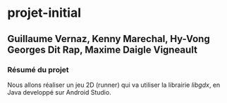 # projet-initial

## Guillaume Vernaz, Kenny Marechal, Hy-Vong Georges Dit Rap, Maxime Daigle Vigneault

### Résumé du projet

Nous allons réaliser un jeu 2D (runner) qui va utiliser la librairie *libgdx*, en Java developpé sur Android Studio.
